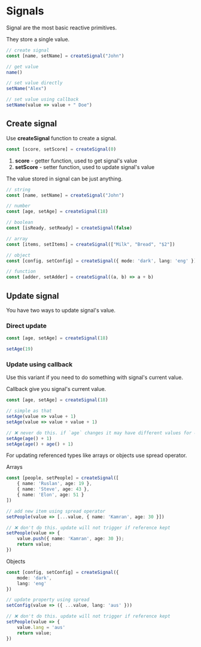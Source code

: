 # Signals

Signal are the most basic reactive primitives. 

They store a single value.

```ts
// create signal
const [name, setName] = createSignal("John")

// get value
name()

// set value directly
setName("Alex") 

// set value using callback
setName(value => value + " Doe")
```

## Create signal

Use **createSignal** function to create a signal. 

```ts
const [score, setScore] = createSignal(0)
```

1. **score** - getter function, used to get signal's value
2. **setScore** - setter function, used to update signal's value

The value stored in signal can be just anything.

```ts
// string
const [name, setName] = createSignal("John")

// number
const [age, setAge] = createSignal(18)

// boolean
const [isReady, setReady] = createSignal(false)

// array 
const [items, setItems] = createSignal(["Milk", "Bread", "$2"])

// object
const [config, setConfig] = createSignal({ mode: 'dark', lang: 'eng' })

// function
const [adder, setAdder] = createSignal((a, b) => a + b)
```

## Update signal

You have two ways to update signal's value. 

### Direct update

```ts
const [age, setAge] = createSignal(18)

setAge(19)
```

### Update using callback

Use this variant if you need to do something with signal's current value.

Callback give you signal's current value.

```ts
const [age, setAge] = createSignal(18)

// simple as that
setAge(value => value + 1)
setAge(value => value + value + 1)

// ❌ never do this. if `age` changes it may have different values for every call
setAge(age() + 1) 
setAge(age() + age() + 1)
```

For updating referenced types like arrays or objects use spread operator.

Arrays
```ts
const [people, setPeople] = createSignal([
    { name: 'Ruslan', age: 19 },
    { name: 'Steve', age: 43 },
    { name: 'Elon', age: 51 }
])

// add new item using spread operator
setPeople(value => [...value, { name: 'Kamran', age: 30 }]) 

// ❌ don't do this. update will not trigger if reference kept
setPeople(value => {
    value.push({ name: 'Kamran', age: 30 });
    return value;
}) 
```
Objects
```ts
const [config, setConfig] = createSignal({
    mode: 'dark',
    lang: 'eng'
})

// update property using spread
setConfig(value => ({ ...value, lang: 'aus' }))

// ❌ don't do this. update will not trigger if reference kept
setPeople(value => {
    value.lang = 'aus'
    return value;
}) 
```

